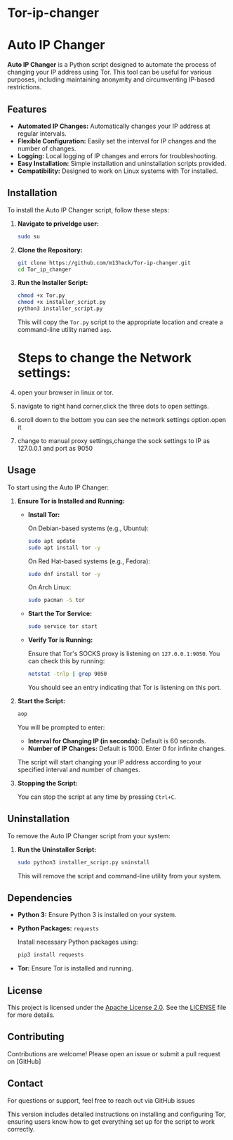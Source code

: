 # Tor-ip-changer

# Auto IP Changer

**Auto IP Changer** is a Python script designed to automate the process of changing your IP address using Tor. This tool can be useful for various purposes, including maintaining anonymity and circumventing IP-based restrictions.

## Features

- **Automated IP Changes:** Automatically changes your IP address at regular intervals.
- **Flexible Configuration:** Easily set the interval for IP changes and the number of changes.
- **Logging:** Local logging of IP changes and errors for troubleshooting.
- **Easy Installation:** Simple installation and uninstallation scripts provided.
- **Compatibility:** Designed to work on Linux systems with Tor installed.

## Installation

To install the Auto IP Changer script, follow these steps:
1. **Navigate to priveldge user:**
   ```bash
   sudo su
   ```

1. **Clone the Repository:**

   ```bash
   git clone https://github.com/m13hack/Tor-ip-changer.git
   cd Tor_ip_changer
   ```

2. **Run the Installer Script:**

   ```bash
   chmod +x Tor.py
   chmod +x installer_script.py
   python3 installer_script.py
   ```

   This will copy the `Tor.py` script to the appropriate location and create a command-line utility named `aop`.
   # Steps to change the Network settings:
1. open your browser in linux or tor.
2. navigate to right hand corner,click the three dots to open settings.
3. scroll down to the bottom you can see the network settings option.open it
4. change to manual proxy settings,change the sock settings to IP as 127.0.0.1 and port as 9050

## Usage

To start using the Auto IP Changer:

1. **Ensure Tor is Installed and Running:**

   - **Install Tor:**

     On Debian-based systems (e.g., Ubuntu):

     ```bash
     sudo apt update
     sudo apt install tor -y
     ```

     On Red Hat-based systems (e.g., Fedora):

     ```bash
     sudo dnf install tor -y
     ```

     On Arch Linux:

     ```bash
     sudo pacman -S tor
     ```

   - **Start the Tor Service:**

     ```bash
     sudo service tor start
     ```

   - **Verify Tor is Running:**

     Ensure that Tor's SOCKS proxy is listening on `127.0.0.1:9050`. You can check this by running:

     ```bash
     netstat -tnlp | grep 9050
     ```

     You should see an entry indicating that Tor is listening on this port.

2. **Start the Script:**

   ```bash
   aop
   ```

   You will be prompted to enter:
   - **Interval for Changing IP (in seconds):** Default is 60 seconds.
   - **Number of IP Changes:** Default is 1000. Enter 0 for infinite changes.

   The script will start changing your IP address according to your specified interval and number of changes.

3. **Stopping the Script:**

   You can stop the script at any time by pressing `Ctrl+C`.

## Uninstallation

To remove the Auto IP Changer script from your system:

1. **Run the Uninstaller Script:**

   ```bash
   sudo python3 installer_script.py uninstall
   ```

   This will remove the script and command-line utility from your system.

## Dependencies

- **Python 3:** Ensure Python 3 is installed on your system.
- **Python Packages:** `requests`

   Install necessary Python packages using:

   ```bash
   pip3 install requests
   ```

- **Tor:** Ensure Tor is installed and running.

## License

This project is licensed under the [Apache License 2.0](https://www.apache.org/licenses/LICENSE-2.0). See the [LICENSE](LICENSE) file for more details.

## Contributing

Contributions are welcome! Please open an issue or submit a pull request on [GitHub]

## Contact

For questions or support, feel free to reach out via GitHub issues


This version includes detailed instructions on installing and configuring Tor, ensuring users know how to get everything set up for the script to work correctly.
